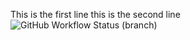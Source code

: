 This is the first line
this is the second line
<img alt="GitHub Workflow Status (branch)" src="https://img.shields.io/github/actions/workflow/status/RWatson124/Sem/main.yml?branch=main"/>
